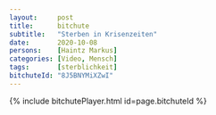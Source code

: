 ```yaml
---
layout:     post
title:      bitchute
subtitle:   "Sterben in Krisenzeiten"
date:       2020-10-08
persons:    [Haintz Markus]
categories: [Video, Mensch]
tags:       [sterblichkeit]
bitchuteId: "8J5BNYMiXZwI"
---
```


{% include bitchutePlayer.html id=page.bitchuteId %}

